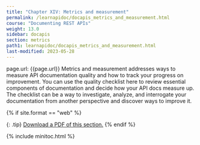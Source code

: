 ```yaml
---
title: "Chapter XIV: Metrics and measurement"
permalink: /learnapidoc/docapis_metrics_and_measurement.html
course: "Documenting REST APIs"
weight: 13.0
sidebar: docapis
section: metrics
path1: learnapidoc/docapis_metrics_and_measurement.html
last-modified: 2023-05-28
---
```


page.url: {{page.url}}
Metrics and measurement addresses ways to measure API documentation quality and how to track your progress on improvement. You can use the quality checklist here to review essential components of documentation and decide how your API docs measure up. The checklist can be a way to investigate, analyze, and interrogate your documentation from another perspective and discover ways to improve it.

{% if site.format == "web" %}

{: .tip}
<a class="noCrossRef" href="https://s3.us-west-1.wasabisys.com/learnapidoc-outputs/docapis_fourteen.pdf"><i class="fa fa-file-pdf-o"></i> Download a PDF of this section.</a>
{% endif %}

{% include minitoc.html %}
